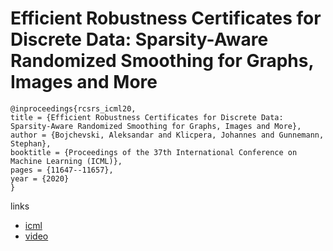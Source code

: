 # Efficient Robustness Certificates for Discrete Data: Sparsity-Aware Randomized Smoothing for Graphs, Images and More

```
@inproceedings{rcsrs_icml20,
title = {Efficient Robustness Certificates for Discrete Data: Sparsity-Aware Randomized Smoothing for Graphs, Images and More},
author = {Bojchevski, Aleksandar and Klicpera, Johannes and Gunnemann, Stephan},
booktitle = {Proceedings of the 37th International Conference on Machine Learning (ICML)},
pages = {11647--11657},
year = {2020}
}
```

links
- [icml](https://proceedings.icml.cc/book/4321.pdf)
- [video](https://slideslive.com/38928578)
